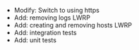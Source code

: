 * Modify: Switch to using https
* Add: removing logs LWRP
* Add: creating and removing hosts LWRP
* Add: integration tests
* Add: unit tests

